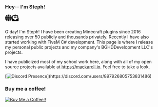 ### Hey-- I'm Steph!
<a href="https://mackaroll.io">
  <img align="left" alt="Website" width="22px" src="https://raw.githubusercontent.com/Mackaroll/Mackaroll/c1b143115d5e3b71625b90c49b0ce93454dfa418/globe-solid.svg" />
</a>
<a href="mailto:js@mackaroll.io">
  <img align="left" alt="'Gmail" width="22px" src="https://raw.githubusercontent.com/Mackaroll/Mackaroll/54b48ee91d9dbd57ed03d2296d3b1072e8cede91/envelope-open-text-solid.svg" />
</a>
<br/>
<br/>

G'day! I'm Steph! I have been creating Minecraft plugins since 2016 releasing over 50 publicly and thousands privately. Recently I have also started working with FiveM C# development. This page is where I release my personal public projects and my company's BGHDDevelopment LLC's projects.

I have publicized most of my school work here, along with all of my open source projects available at https://mackaroll.io. Feel free to take a look. 

[![Discord Presence](https://lanyard.cnrad.dev/api/897926805753831486?showDisplayName=true&idleMessage=On%20a%20well%20deserved%20vacation!)](https://discord.com/users/897926805753831486)

<h3>Buy me a coffee!</h3>
<a href='https://ko-fi.com/X8X3NE426' target='_blank'><img height='50' style='border:0px;height:50px;' src='https://storage.ko-fi.com/cdn/brandasset/kofi_s_tag_white.png?_gl=1*d09c1q*_ga*MTAxMzU4MTI4Ni4xNjg5ODQ1MzA0*_ga_M13FZ7VQ2C*MTY4OTg0NTMwNC4xLjEuMTY4OTg1MTY3NS4xNi4wLjA.' border='0' alt='Buy Me a Coffee!!' /></a>
